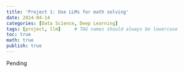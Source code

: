 ```yaml
---
title: 'Project 1: Use LLMs for math solving'
date: 2024-04-14 
categories: [Data Science, Deep Learning]
tags: [project, llm]     # TAG names should always be lowercase
toc: true
math: true
publish: true
---
```


Pending
